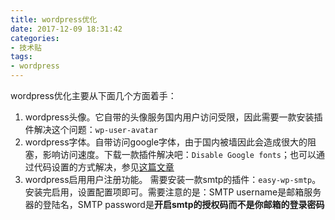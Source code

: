 ```yaml
---
title: wordpress优化
date: 2017-12-09 18:31:42
categories:
- 技术贴
tags:
- wordpress
---
```


wordpress优化主要从下面几个方面着手：
1. wordpress头像。它自带的头像服务国内用户访问受限，因此需要一款安装插件解决这个问题：`wp-user-avatar`
2. wordpress字体。自带访问google字体，由于国内被墙因此会造成很大的阻塞，影响访问速度。下载一款插件解决吧：`Disable Google fonts`；也可以通过代码设置的方式解决，参见[这篇文章](https://www.xiaoz.me/archives/3335)
3. wordpress启用用户注册功能。 需要安装一款smtp的插件：`easy-wp-smtp`。安装完启用，设置配置项即可。需要注意的是：SMTP username是邮箱服务器的登陆名，SMTP password是**开启smtp的授权码而不是你邮箱的登录密码**

